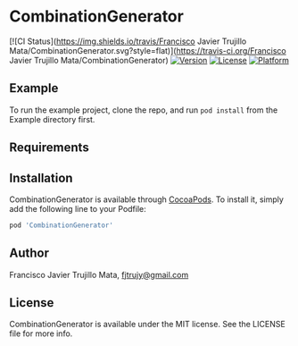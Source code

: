 # CombinationGenerator

[![CI Status](https://img.shields.io/travis/Francisco Javier Trujillo Mata/CombinationGenerator.svg?style=flat)](https://travis-ci.org/Francisco Javier Trujillo Mata/CombinationGenerator)
[![Version](https://img.shields.io/cocoapods/v/CombinationGenerator.svg?style=flat)](https://cocoapods.org/pods/CombinationGenerator)
[![License](https://img.shields.io/cocoapods/l/CombinationGenerator.svg?style=flat)](https://cocoapods.org/pods/CombinationGenerator)
[![Platform](https://img.shields.io/cocoapods/p/CombinationGenerator.svg?style=flat)](https://cocoapods.org/pods/CombinationGenerator)

## Example

To run the example project, clone the repo, and run `pod install` from the Example directory first.

## Requirements

## Installation

CombinationGenerator is available through [CocoaPods](https://cocoapods.org). To install
it, simply add the following line to your Podfile:

```ruby
pod 'CombinationGenerator'
```

## Author

Francisco Javier Trujillo Mata, fjtrujy@gmail.com

## License

CombinationGenerator is available under the MIT license. See the LICENSE file for more info.
